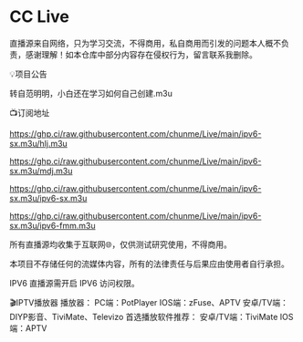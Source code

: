 # CC Live
直播源来自网络，只为学习交流，不得商用，私自商用而引发的问题本人概不负责，感谢理解！如本仓库中部分内容存在侵权行为，留言联系我删除。


💡项目公告

转自范明明，小白还在学习如何自己创建.m3u


📺订阅地址

https://ghp.ci/raw.githubusercontent.com/chunme/Live/main/ipv6-sx.m3u/hlj.m3u

https://ghp.ci/raw.githubusercontent.com/chunme/Live/main/ipv6-sx.m3u/mdj.m3u

https://ghp.ci/raw.githubusercontent.com/chunme/Live/main/ipv6-sx.m3u/ipv6-sx.m3u

https://ghp.ci/raw.githubusercontent.com/chunme/Live/main/ipv6-sx.m3u/ipv6-fmm.m3u


所有直播源均收集于互联网🌐，仅供测试研究使用，不得商用。

本项目不存储任何的流媒体内容，所有的法律责任与后果应由使用者自行承担。


IPV6 直播源需开启 IPV6 访问权限。


🎬IPTV播放器
播放器： PC端：PotPlayer IOS端：zFuse、APTV 安卓/TV端：DIYP影音、TiviMate、Televizo 
首选播放软件推荐： 安卓/TV端：TiviMate IOS端：APTV
